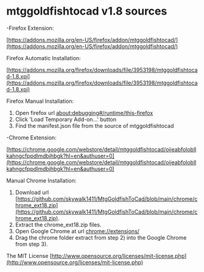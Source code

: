 # mtggoldfishtocad v1.8 sources

-Firefox Extension:

  [https://addons.mozilla.org/en-US/firefox/addon/mtggoldfishtocad/](https://addons.mozilla.org/en-US/firefox/addon/mtggoldfishtocad/)

  Firefox Automatic Installation:

  [https://addons.mozilla.org/firefox/downloads/file/3953198/mtggoldfishtocad-1.8.xpi](https://addons.mozilla.org/firefox/downloads/file/3953198/mtggoldfishtocad-1.8.xpi)

  Firefox Manual Installation:

   1) Open firefox url [about:debugging#/runtime/this-firefox](about:debugging#/runtime/this-firefox)
   2) Click 'Load Temporary Add-on...' button
   3) Find the manifest.json file from the source of mtggoldfishtocad

-Chrome Extension:

  [https://chrome.google.com/webstore/detail/mtggoldfishtocad/oijeabfolobllkahngcfppdlmdbjhbgk?hl=en&authuser=0](https://chrome.google.com/webstore/detail/mtggoldfishtocad/oijeabfolobllkahngcfppdlmdbjhbgk?hl=en&authuser=0)


   Manual Chrome Installation:
   
   1) Download url [https://github.com/skywalk1411/MtgGoldfishToCad/blob/main/chrome/chrome_ext18.zip](https://github.com/skywalk1411/MtgGoldfishToCad/blob/main/chrome/chrome_ext18.zip).
   2) Extract the chrome_ext18.zip files.
   3) Open Google Chrome at url [chrome://extensions/](chrome://extensions/)
   4) Drag the chrome folder extract from step 2) into the Google Chrome from step 3).


The MIT License [http://www.opensource.org/licenses/mit-license.php](http://www.opensource.org/licenses/mit-license.php)
